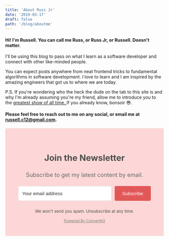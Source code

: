 ```yaml
---
title: 'About Russ Jr'
date: '2019-03-17'
draft: false
path: '/blog/aboutme'
---
```


#### Hi! I'm Russell. You can call me Russ, or Russ Jr, or Russell. Doesn't matter.

I'll be using this blog to pass on what I learn as a software developer and connect with other like-minded people.

You can expect posts anywhere from neat frontend tricks to fundamental algorithms in software development. I love to learn and I am inspired by the amazing engineers that got us to where we are today.

P.S. If you're wondering who the heck the dude on the tab to this site is and why I'm already assuming you're my friend, allow me to introduce you to the <a href="https://www.usanetwork.com/mrrobot" target="_blank">greatest show of all time. </a> If you already know, bonsoir 😎.

#### Please feel free to reach out to me on any social, or email me at <russell.c12@gmail.com>.

 <form action="https://app.convertkit.com/forms/1264139/subscriptions" class="seva-form formkit-form" method="post" data-sv-form="1264139" data-uid="da684f6402" data-version="5" data-options="{&quot;settings&quot;:{&quot;after_subscribe&quot;:{&quot;action&quot;:&quot;message&quot;,&quot;success_message&quot;:&quot;Success! Now check your email to confirm your subscription.&quot;,&quot;redirect_url&quot;:&quot;&quot;},&quot;analytics&quot;:{&quot;google&quot;:null,&quot;facebook&quot;:null,&quot;segment&quot;:null,&quot;pinterest&quot;:null},&quot;modal&quot;:{&quot;trigger&quot;:&quot;timer&quot;,&quot;scroll_percentage&quot;:null,&quot;timer&quot;:5,&quot;devices&quot;:&quot;all&quot;,&quot;show_once_every&quot;:15},&quot;powered_by&quot;:{&quot;show&quot;:true,&quot;url&quot;:&quot;https://convertkit.com?utm_source=dynamic&amp;utm_medium=referral&amp;utm_campaign=poweredby&amp;utm_content=form&quot;},&quot;recaptcha&quot;:{&quot;enabled&quot;:false},&quot;return_visitor&quot;:{&quot;action&quot;:&quot;show&quot;,&quot;custom_content&quot;:&quot;&quot;},&quot;slide_in&quot;:{&quot;display_in&quot;:&quot;bottom_right&quot;,&quot;trigger&quot;:&quot;timer&quot;,&quot;scroll_percentage&quot;:null,&quot;timer&quot;:5,&quot;devices&quot;:&quot;all&quot;,&quot;show_once_every&quot;:15},&quot;sticky_bar&quot;:{&quot;display_in&quot;:&quot;top&quot;,&quot;trigger&quot;:&quot;timer&quot;,&quot;scroll_percentage&quot;:null,&quot;timer&quot;:5,&quot;devices&quot;:&quot;all&quot;,&quot;show_once_every&quot;:15}},&quot;version&quot;:&quot;5&quot;}" min-width="400 500 600 700 800" style="background-color: rgba(255, 0, 0, 0.15); border-radius: 4px;"><div class="formkit-background" style="opacity: 0.2;"></div><div data-style="minimal"><div class="formkit-header" data-element="header" style="color: rgb(77, 77, 77); font-size: 27px; font-weight: 700;"><h1>Join the Newsletter</h1></div><div class="formkit-subheader" data-element="subheader" style="color: rgb(104, 104, 104); font-size: 18px;"><p>Subscribe to get my latest content by email.</p></div><ul class="formkit-alert formkit-alert-error" data-element="errors" data-group="alert"></ul><div data-element="fields" data-stacked="false" class="seva-fields formkit-fields"><div class="formkit-field"><input class="formkit-input" name="email_address" placeholder="Your email address" required="" type="email" style="color: rgb(0, 0, 0); border-color: rgb(227, 227, 227); border-radius: 4px; font-weight: 400;"></div><button data-element="submit" class="formkit-submit formkit-submit" style="color: rgb(255, 255, 255); background-color: rgb(226, 88, 89); border-radius: 4px; font-weight: 400;"><div class="formkit-spinner"><div></div><div></div><div></div></div><span>Subscribe</span></button></div><div class="formkit-guarantee" data-element="guarantee" style="color: rgb(77, 77, 77); font-size: 13px; font-weight: 400;">We won't send you spam. Unsubscribe at any time.</div><a href="https://convertkit.com?utm_source=dynamic&amp;utm_medium=referral&amp;utm_campaign=poweredby&amp;utm_content=form" class="formkit-powered-by" data-element="powered-by" target="_blank" rel="noopener noreferrer">Powered By ConvertKit</a></div><style>.formkit-form[data-uid="da684f6402"] *{box-sizing:border-box;}.formkit-form[data-uid="da684f6402"]{-webkit-font-smoothing:antialiased;-moz-osx-font-smoothing:grayscale;}.formkit-form[data-uid="da684f6402"] legend{border:none;font-size:inherit;margin-bottom:10px;padding:0;position:relative;display:table;}.formkit-form[data-uid="da684f6402"] fieldset{border:0;padding:0.01em 0 0 0;margin:0;min-width:0;}.formkit-form[data-uid="da684f6402"] body:not(:-moz-handler-blocked) fieldset{display:table-cell;}.formkit-form[data-uid="da684f6402"] h1,.formkit-form[data-uid="da684f6402"] h2,.formkit-form[data-uid="da684f6402"] h3,.formkit-form[data-uid="da684f6402"] h4,.formkit-form[data-uid="da684f6402"] h5,.formkit-form[data-uid="da684f6402"] h6{color:inherit;font-size:inherit;font-weight:inherit;}.formkit-form[data-uid="da684f6402"] p{color:inherit;font-size:inherit;font-weight:inherit;}.formkit-form[data-uid="da684f6402"] ol:not([template-default]),.formkit-form[data-uid="da684f6402"] ul:not([template-default]),.formkit-form[data-uid="da684f6402"] blockquote:not([template-default]){text-align:left;}.formkit-form[data-uid="da684f6402"] p:not([template-default]),.formkit-form[data-uid="da684f6402"] hr:not([template-default]),.formkit-form[data-uid="da684f6402"] blockquote:not([template-default]),.formkit-form[data-uid="da684f6402"] ol:not([template-default]),.formkit-form[data-uid="da684f6402"] ul:not([template-default]){color:inherit;font-style:initial;}.formkit-form[data-uid="da684f6402"][data-format="modal"]{display:none;}.formkit-form[data-uid="da684f6402"][data-format="slide in"]{display:none;}.formkit-form[data-uid="da684f6402"] .formkit-input,.formkit-form[data-uid="da684f6402"] .formkit-select,.formkit-form[data-uid="da684f6402"] .formkit-checkboxes{width:100%;}.formkit-form[data-uid="da684f6402"] .formkit-button,.formkit-form[data-uid="da684f6402"] .formkit-submit{border:0;border-radius:5px;color:#ffffff;cursor:pointer;display:inline-block;text-align:center;font-size:15px;font-weight:500;cursor:pointer;margin-bottom:15px;overflow:hidden;padding:0;position:relative;vertical-align:middle;}.formkit-form[data-uid="da684f6402"] .formkit-button:hover,.formkit-form[data-uid="da684f6402"] .formkit-submit:hover,.formkit-form[data-uid="da684f6402"] .formkit-button:focus,.formkit-form[data-uid="da684f6402"] .formkit-submit:focus{outline:none;}.formkit-form[data-uid="da684f6402"] .formkit-button:hover > span,.formkit-form[data-uid="da684f6402"] .formkit-submit:hover > span,.formkit-form[data-uid="da684f6402"] .formkit-button:focus > span,.formkit-form[data-uid="da684f6402"] .formkit-submit:focus > span{background-color:rgba(0,0,0,0.1);}.formkit-form[data-uid="da684f6402"] .formkit-button > span,.formkit-form[data-uid="da684f6402"] .formkit-submit > span{display:block;-webkit-transition:all 300ms ease-in-out;transition:all 300ms ease-in-out;padding:12px 24px;}.formkit-form[data-uid="da684f6402"] .formkit-input{background:#ffffff;font-size:15px;padding:12px;border:1px solid #e3e3e3;-webkit-flex:1 0 auto;-ms-flex:1 0 auto;flex:1 0 auto;line-height:1.4;margin:0;-webkit-transition:border-color ease-out 300ms;transition:border-color ease-out 300ms;}.formkit-form[data-uid="da684f6402"] .formkit-input:focus{outline:none;border-color:#1677be;-webkit-transition:border-color ease 300ms;transition:border-color ease 300ms;}.formkit-form[data-uid="da684f6402"] .formkit-input::-webkit-input-placeholder{color:inherit;opacity:0.8;}.formkit-form[data-uid="da684f6402"] .formkit-input::-moz-placeholder{color:inherit;opacity:0.8;}.formkit-form[data-uid="da684f6402"] .formkit-input:-ms-input-placeholder{color:inherit;opacity:0.8;}.formkit-form[data-uid="da684f6402"] .formkit-input::placeholder{color:inherit;opacity:0.8;}.formkit-form[data-uid="da684f6402"] [data-group="dropdown"]{position:relative;display:inline-block;width:100%;}.formkit-form[data-uid="da684f6402"] [data-group="dropdown"]::before{content:"";top:calc(50% - 2.5px);right:10px;position:absolute;pointer-events:none;border-color:#4f4f4f transparent transparent transparent;border-style:solid;border-width:6px 6px 0 6px;height:0;width:0;z-index:999;}.formkit-form[data-uid="da684f6402"] [data-group="dropdown"] select{height:auto;width:100%;cursor:pointer;color:#333333;line-height:1.4;margin-bottom:0;padding:0 6px;-webkit-appearance:none;-moz-appearance:none;appearance:none;font-size:15px;padding:12px;padding-right:25px;border:1px solid #e3e3e3;background:#ffffff;}.formkit-form[data-uid="da684f6402"] [data-group="dropdown"] select:focus{outline:none;}.formkit-form[data-uid="da684f6402"] [data-group="checkboxes"]{text-align:left;margin:0;}.formkit-form[data-uid="da684f6402"] [data-group="checkboxes"] [data-group="checkbox"]{margin-bottom:10px;}.formkit-form[data-uid="da684f6402"] [data-group="checkboxes"] [data-group="checkbox"] *{cursor:pointer;}.formkit-form[data-uid="da684f6402"] [data-group="checkboxes"] [data-group="checkbox"]:last-of-type{margin-bottom:0;}.formkit-form[data-uid="da684f6402"] [data-group="checkboxes"] [data-group="checkbox"] input[type="checkbox"]{display:none;}.formkit-form[data-uid="da684f6402"] [data-group="checkboxes"] [data-group="checkbox"] input[type="checkbox"] + label::after{content:none;}.formkit-form[data-uid="da684f6402"] [data-group="checkboxes"] [data-group="checkbox"] input[type="checkbox"]:checked + label::after{border-color:#ffffff;content:"";}.formkit-form[data-uid="da684f6402"] [data-group="checkboxes"] [data-group="checkbox"] input[type="checkbox"]:checked + label::before{background:#10bf7a;border-color:#10bf7a;}.formkit-form[data-uid="da684f6402"] [data-group="checkboxes"] [data-group="checkbox"] label{position:relative;display:inline-block;padding-left:28px;}.formkit-form[data-uid="da684f6402"] [data-group="checkboxes"] [data-group="checkbox"] label::before,.formkit-form[data-uid="da684f6402"] [data-group="checkboxes"] [data-group="checkbox"] label::after{position:absolute;content:"";display:inline-block;}.formkit-form[data-uid="da684f6402"] [data-group="checkboxes"] [data-group="checkbox"] label::before{height:16px;width:16px;border:1px solid #e3e3e3;background:#ffffff;left:0px;top:3px;}.formkit-form[data-uid="da684f6402"] [data-group="checkboxes"] [data-group="checkbox"] label::after{height:4px;width:8px;border-left:2px solid #4d4d4d;border-bottom:2px solid #4d4d4d;-webkit-transform:rotate(-45deg);-ms-transform:rotate(-45deg);transform:rotate(-45deg);left:4px;top:8px;}.formkit-form[data-uid="da684f6402"] .formkit-alert{background:#f9fafb;border:1px solid #e3e3e3;border-radius:5px;-webkit-flex:1 0 auto;-ms-flex:1 0 auto;flex:1 0 auto;list-style:none;margin:25px auto;padding:12px;text-align:center;width:100%;}.formkit-form[data-uid="da684f6402"] .formkit-alert:empty{display:none;}.formkit-form[data-uid="da684f6402"] .formkit-alert-success{background:#d3fbeb;border-color:#10bf7a;color:#0c905c;}.formkit-form[data-uid="da684f6402"] .formkit-alert-error{background:#fde8e2;border-color:#f2643b;color:#ea4110;}.formkit-form[data-uid="da684f6402"] .formkit-spinner{display:-webkit-box;display:-webkit-flex;display:-ms-flexbox;display:flex;height:0px;width:0px;margin:0 auto;position:absolute;top:0;left:0;right:0;width:0px;overflow:hidden;text-align:center;-webkit-transition:all 300ms ease-in-out;transition:all 300ms ease-in-out;}.formkit-form[data-uid="da684f6402"] .formkit-spinner > div{margin:auto;width:12px;height:12px;background-color:#fff;opacity:0.3;border-radius:100%;display:inline-block;-webkit-animation:formkit-bouncedelay-formkit-form-data-uid-da684f6402- 1.4s infinite ease-in-out both;animation:formkit-bouncedelay-formkit-form-data-uid-da684f6402- 1.4s infinite ease-in-out both;}.formkit-form[data-uid="da684f6402"] .formkit-spinner > div:nth-child(1){-webkit-animation-delay:-0.32s;animation-delay:-0.32s;}.formkit-form[data-uid="da684f6402"] .formkit-spinner > div:nth-child(2){-webkit-animation-delay:-0.16s;animation-delay:-0.16s;}.formkit-form[data-uid="da684f6402"] .formkit-submit[data-active] .formkit-spinner{opacity:1;height:100%;width:50px;}.formkit-form[data-uid="da684f6402"] .formkit-submit[data-active] .formkit-spinner ~ span{opacity:0;}.formkit-form[data-uid="da684f6402"] .formkit-powered-by[data-active="false"]{opacity:0.35;}@-webkit-keyframes formkit-bouncedelay-formkit-form-data-uid-da684f6402-{0%,80%,100%{-webkit-transform:scale(0);-ms-transform:scale(0);transform:scale(0);}40%{-webkit-transform:scale(1);-ms-transform:scale(1);transform:scale(1);}}@keyframes formkit-bouncedelay-formkit-form-data-uid-da684f6402-{0%,80%,100%{-webkit-transform:scale(0);-ms-transform:scale(0);transform:scale(0);}40%{-webkit-transform:scale(1);-ms-transform:scale(1);transform:scale(1);}}.formkit-form[data-uid="da684f6402"] blockquote{padding:10px 20px;margin:0 0 20px;border-left:5px solid #e1e1e1;} .formkit-form[data-uid="da684f6402"]{border:1px solid #e3e3e3;position:relative;overflow:hidden;}.formkit-form[data-uid="da684f6402"] .formkit-background{width:100%;height:100%;position:absolute;top:0;left:0;background-size:cover;background-position:center;opacity:0.3;z-index:1;}.formkit-form[data-uid="da684f6402"] [data-style="minimal"]{padding:20px;width:100%;z-index:2;position:relative;}.formkit-form[data-uid="da684f6402"] .formkit-header{margin:0 0 27px 0;text-align:center;}.formkit-form[data-uid="da684f6402"] .formkit-subheader{margin:18px 0;text-align:center;}.formkit-form[data-uid="da684f6402"] .formkit-guarantee{font-size:13px;margin:10px 0 15px 0;text-align:center;}.formkit-form[data-uid="da684f6402"] .formkit-guarantee > p{margin:0;}.formkit-form[data-uid="da684f6402"] .formkit-powered-by{color:#7d7d7d;display:block;font-size:12px;margin:10px 0 0 0;text-align:center;}.formkit-form[data-uid="da684f6402"] .formkit-fields{display:-webkit-box;display:-webkit-flex;display:-ms-flexbox;display:flex;-webkit-flex-wrap:wrap;-ms-flex-wrap:wrap;flex-wrap:wrap;margin:25px auto 0 auto;}.formkit-form[data-uid="da684f6402"] .formkit-field{min-width:220px;}.formkit-form[data-uid="da684f6402"] .formkit-field,.formkit-form[data-uid="da684f6402"] .formkit-submit{margin:0 0 15px 0;-webkit-flex:1 0 100%;-ms-flex:1 0 100%;flex:1 0 100%;}.formkit-form[data-uid="da684f6402"][min-width~="600"] [data-style="minimal"]{padding:40px;}.formkit-form[data-uid="da684f6402"][min-width~="600"] .formkit-fields[data-stacked="false"]{margin-left:-5px;margin-right:-5px;}.formkit-form[data-uid="da684f6402"][min-width~="600"] .formkit-fields[data-stacked="false"] .formkit-field,.formkit-form[data-uid="da684f6402"][min-width~="600"] .formkit-fields[data-stacked="false"] .formkit-submit{margin:0 5px 15px 5px;}.formkit-form[data-uid="da684f6402"][min-width~="600"] .formkit-fields[data-stacked="false"] .formkit-field{-webkit-flex:100 1 auto;-ms-flex:100 1 auto;flex:100 1 auto;}.formkit-form[data-uid="da684f6402"][min-width~="600"] .formkit-fields[data-stacked="false"] .formkit-submit{-webkit-flex:1 1 auto;-ms-flex:1 1 auto;flex:1 1 auto;} </style></form>
